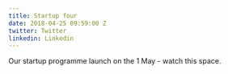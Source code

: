 ```yaml
---
title: Startup four
date: 2018-04-25 09:59:00 Z
twitter: Twitter
linkedin: Linkedin
---
```


Our startup programme launch on the 1 May - watch this space.